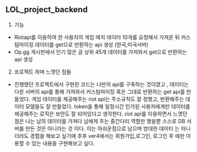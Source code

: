 ## LOL_project_backend 

1. 기능
  - Riotapi를 이용하여 한 사용자의 게임 매치 데이터 10개를 요청해서 가져온 뒤 커스텀마이징 데이터를 get으로 반환하는 api 생성 (한국,미국서버)
  - Op.gg 게시판에서 인기 많은 글 상위 45개 데이터를 가져와서 get으로 반환하는 api 생성
  
2. 프로젝트 하며 느꼇던 점들
  - 진행했던 프로젝트에서 구현한 코드는 나만의 api를 구축하는 것이였고 , 데이터는 다른 서버의 api를 통해 가져와서 커스텀마이징 혹은 그대로 반환하는 get api를 만들었다.
    게임 데이터를 제공해주는 riot api는 주소규칙도 잘 정했고, 반환해주는 데이터 모델들도 잘 만들었다. token을 통해 일정시간 인가된 사용자에게만 데이터를 제공해주는 로직은 보안도 
    잘 되어있다고 생각한다. 
    riot api를 이용하면서 느꼇던 점은 나는 남의 데이터를 가져다 남에게 주는 중간다리 역할만 했을뿐 스스로 DB 서버를 만든 것은 아니라는 것 이다. 이는 아쉬운점으로 남으며 방대한 데이터     는 아니더라도 경험을 해보고 싶기에 추후 ver4에서는 회원가입,로그인, 로그인 후 에만 이용할 수 있는 내용을 구현해보고 싶다.
    
    
